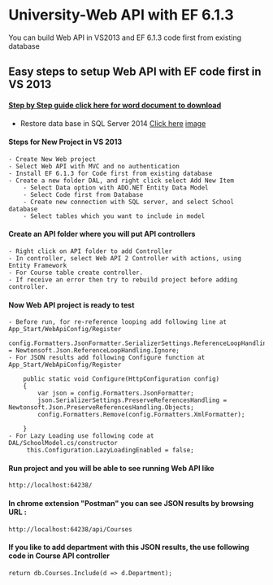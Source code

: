 # University-Web API with EF 6.1.3
You can build Web API in VS2013 and EF 6.1.3 code first from existing database

## Easy steps to setup Web API with EF code first in VS 2013  
#### [Step by Step guide click here for word document to download](https://github.com/qasirdev/UniversityAPI/blob/master/Pictures/Step%20by%20Setp.docx) 

- Restore data base in SQL Server 2014 [Click here](https://github.com/qasirdev/UniversityAPI/tree/master/Database) 
[image](https://github.com/qasirdev/UniversityAPI/tree/master/PicturesDatabase-diagram-small.jpg)
#### Steps for New Project in VS 2013 
	- Create New Web project 
	- Select Web API with MVC and no authentication 
    - Install EF 6.1.3 for Code first from existing database 
    - Create a new folder DAL, and right click select Add New Item 
        - Select Data option with ADO.NET Entity Data Model 
        - Select Code first from Database 
        - Create new connection with SQL server, and select School database 
        - Select tables which you want to include in model 
		
#### Create an API folder where you will put API controllers 
	- Right click on API folder to add Controller 
	- In controller, select Web API 2 Controller with actions, using Entity Framework 
	- For Course table create controller.  
	- If receive an error then try to rebuild project before adding controller. 

#### Now Web API project is ready to test 
	- Before run, for re-reference looping add following line at App_Start/WebApiConfig/Register 
         config.Formatters.JsonFormatter.SerializerSettings.ReferenceLoopHandling = Newtonsoft.Json.ReferenceLoopHandling.Ignore; 
	- For JSON results add following Configure function at App_Start/WebApiConfig/Register   
         
        public static void Configure(HttpConfiguration config)
        {
            var json = config.Formatters.JsonFormatter;
            json.SerializerSettings.PreserveReferencesHandling = Newtonsoft.Json.PreserveReferencesHandling.Objects;
            config.Formatters.Remove(config.Formatters.XmlFormatter);

        }
	- For Lazy Loading use following code at DAL/SchoolModel.cs/constructor 
         this.Configuration.LazyLoadingEnabled = false; 

#### Run project and you will be able to see running Web API like 
	http://localhost:64238/  

#### In chrome extension "Postman" you can see JSON results by browsing URL : 
	http://localhost:64238/api/Courses 
#### If you like to add department with this JSON results, the use following code in Course API controller
	return db.Courses.Include(d => d.Department);



